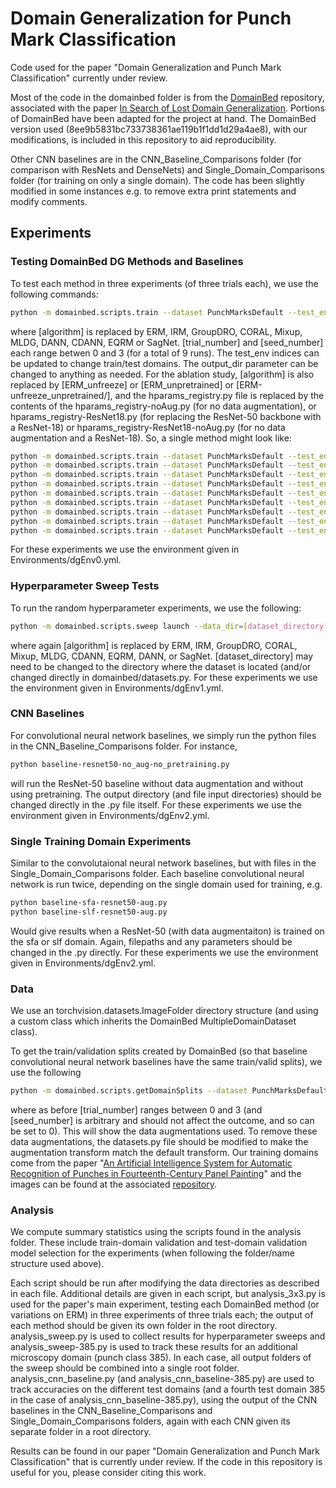 # Domain Generalization for Punch Mark Classification
Code used for the paper "Domain Generalization and Punch Mark Classification" currently under review.

Most of the code in the domainbed folder is from the [DomainBed](https://github.com/facebookresearch/DomainBed/tree/8ee9b5831bc733738361ae119b1f1dd1d29a4ae8?tab=readme-ov-file) repository, associated with the paper [In Search of Lost Domain Generalization](https://openreview.net/pdf?id=lQdXeXDoWtI). Portions of DomainBed have been adapted for the project at hand. The DomainBed version used (8ee9b5831bc733738361ae119b1f1dd1d29a4ae8), with our modifications, is included in this repository to aid reproducibility.

Other CNN baselines are in the CNN_Baseline_Comparisons folder (for comparison with ResNets and DenseNets) and Single_Domain_Comparisons folder (for training on only a single domain). The code has been slightly modified in some instances e.g. to remove extra print statements and modify comments.

## Experiments

### Testing DomainBed DG Methods and Baselines
To test each method in three experiments (of three trials each), we use the following commands:
```sh
python -m domainbed.scripts.train --dataset PunchMarksDefault --test_env 0 1 2 3  --holdout_fraction 0.2 --seed [seed_number] --trial_seed [trial_number] --output_dir results/test_[algorithm]_S[seed_number]_T[trial_number] --algorithm [algorithm]
```
where \[algorithm\] is replaced by ERM, IRM, GroupDRO, CORAL, Mixup, MLDG, DANN, CDANN, EQRM or SagNet. \[trial_number\] and \[seed_number\] each range betwen 0 and 3 (for a total of 9 runs). The test_env indices can be updated to change train/test domains. The output_dir parameter can be changed to anything as needed. For the ablation study, \[algorithm\] is also replaced by \[ERM_unfreeze\] or \[ERM_unpretrained\] or \[ERM-unfreeze_unpretrained/], and the hparams_registry.py file is replaced by the contents of the hparams_registry-noAug.py (for no data augmentation), or hparams_registry-ResNet18.py (for replacing the ResNet-50 backbone with a ResNet-18) or hparams_registry-ResNet18-noAug.py (for no data augmentation and a ResNet-18). So, a single method might look like:
```sh
python -m domainbed.scripts.train --dataset PunchMarksDefault --test_env 0 1 2 3  --holdout_fraction 0.2 --seed 0 --trial_seed 0 --output_dir results/test_ERM_S0_T0 --algorithm ERM
python -m domainbed.scripts.train --dataset PunchMarksDefault --test_env 0 1 2 3  --holdout_fraction 0.2 --seed 1 --trial_seed 0 --output_dir results/test_ERM_S1_T0 --algorithm ERM
python -m domainbed.scripts.train --dataset PunchMarksDefault --test_env 0 1 2 3  --holdout_fraction 0.2 --seed 2 --trial_seed 0 --output_dir results/test_ERM_S2_T0 --algorithm ERM
python -m domainbed.scripts.train --dataset PunchMarksDefault --test_env 0 1 2 3  --holdout_fraction 0.2 --seed 0 --trial_seed 1 --output_dir results/test_ERM_S0_T1 --algorithm ERM
python -m domainbed.scripts.train --dataset PunchMarksDefault --test_env 0 1 2 3  --holdout_fraction 0.2 --seed 1 --trial_seed 1 --output_dir results/test_ERM_S1_T1 --algorithm ERM
python -m domainbed.scripts.train --dataset PunchMarksDefault --test_env 0 1 2 3  --holdout_fraction 0.2 --seed 2 --trial_seed 1 --output_dir results/test_ERM_S2_T1 --algorithm ERM
python -m domainbed.scripts.train --dataset PunchMarksDefault --test_env 0 1 2 3  --holdout_fraction 0.2 --seed 0 --trial_seed 2 --output_dir results/test_ERM_S0_T2 --algorithm ERM
python -m domainbed.scripts.train --dataset PunchMarksDefault --test_env 0 1 2 3  --holdout_fraction 0.2 --seed 1 --trial_seed 2 --output_dir results/test_ERM_S1_T2 --algorithm ERM
python -m domainbed.scripts.train --dataset PunchMarksDefault --test_env 0 1 2 3  --holdout_fraction 0.2 --seed 2 --trial_seed 2 --output_dir results/test_ERM_S2_T2 --algorithm ERM
```
For these experiments we use the environment given in Environments/dgEnv0.yml.


### Hyperparameter Sweep Tests
To run the random hyperparameter experiments, we use the following:
```sh
python -m domainbed.scripts.sweep launch --data_dir=[dataset_directory] --datasets PunchMarksSweep --command_launcher local --n_hparams 8 --n_trials 3 --output_dir=sweepResults/sweep-[algorithm] --algorithms [algorithm]
```
where again \[algorithm\] is replaced by ERM, IRM, GroupDRO, CORAL, Mixup, MLDG, CDANN, EQRM, DANN, or SagNet. \[dataset_directory\] may need to be changed to the directory where the dataset is located (and/or changed directly in domainbed/datasets.py. For these experiments we use the environment given in Environments/dgEnv1.yml.

### CNN Baselines
For convolutional neural network baselines, we simply run the python files in the CNN_Baseline_Comparisons folder. For instance,
```sh
python baseline-resnet50-no_aug-no_pretraining.py
```
will run the ResNet-50 baseline without data augmentation and without using pretraining. The output directory (and file input directories) should be changed directly in the .py file itself. For these experiments we use the environment given in Environments/dgEnv2.yml.

### Single Training Domain Experiments
Similar to the convolutaional neural network baselines, but with files in the Single_Domain_Comparisons folder. Each baseline convolutional neural network is run twice, depending on the single domain used for training, e.g.
```sh
python baseline-sfa-resnet50-aug.py
python baseline-slf-resnet50-aug.py
```
Would give results when a ResNet-50 (with data augmentaiton) is trained on the sfa or slf domain. Again, filepaths and any parameters should be changed in the .py directly. For these experiments we use the environment given in Environments/dgEnv2.yml.

### Data
We use an torchvision.datasets.ImageFolder directory structure (and using a custom class which inherits the DomainBed MultipleDomainDataset class).

To get the train/validation splits created by DomainBed (so that baseline convolutional neural network baselines have the same train/valid splits), we use the following
```sh
python -m domainbed.scripts.getDomainSplits --dataset PunchMarksDefault --test_env 0 1 2 3  --seed [seed_number] --trial_seed [trial_number] --output_dir dataSplits/dataSplit_default_trial[trial_number]-[seed_number]
```
where as before \[trial_number\] ranges between 0 and 3 (and \[seed_number\] is arbitrary and should not affect the outcome, and so can be set to 0). This will show the data augmentations used. To remove these data augmentations, the datasets.py file should be modified to make the augmentation transform match the default transform. Our training domains come from the paper "[An Artificial Intelligence System for Automatic Recognition of Punches in Fourteenth-Century Panel Painting](https://ieeexplore.ieee.org/document/10016708)" and the images can be found at the associated [repository](https://github.com/marcozullich/punches_recognition).

### Analysis
We compute summary statistics using the scripts found in the analysis folder. These include train-domain validation and test-domain validation model selection for the experiments (when following the folder/name structure used above).

Each script should be run after modifying the data directories as described in each file. Additional details are given in each script, but analysis_3x3.py is used for the paper's main experiment, testing each DomainBed method (or variations on ERM) in three experiments of three trials each; the output of each method should be given its own folder in the root directory. analysis_sweep.py is used to collect results for hyperparameter sweeps and analysis_sweep-385.py is used to track these results for an additional microscopy domain (punch class 385). In each case, all output folders of the sweep should be combined into a single root folder. analysis_cnn_baseline.py (and analysis_cnn_baseline-385.py) are used to track accuracies on the different test domains (and a fourth test domain 385 in the case of  analysis_cnn_baseline-385.py), using the output of the CNN baselines in the CNN_Baseline_Comparisons and Single_Domain_Comparisons folders, again with each CNN given its separate folder in a root directory.

Results can be found in our paper "Domain Generalization and Punch Mark Classification" that is currently under review. If the code in this repository is useful for you, please consider citing this work.

